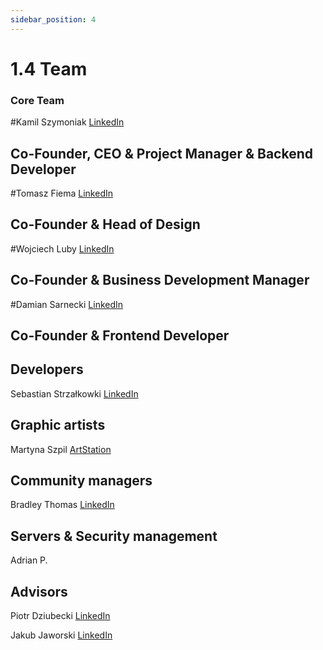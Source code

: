 ```yaml
---
sidebar_position: 4
---
```


# 1.4 Team

### Core Team

#Kamil Szymoniak <a href="https://www.linkedin.com/in/kamil-szymoniak/">LinkedIn</a>
## Co-Founder, CEO & Project Manager & Backend Developer

#Tomasz Fiema <a href="https://www.linkedin.com/in/tomaszfiema/">LinkedIn</a>
## Co-Founder & Head of Design

#Wojciech Luby <a href="https://www.linkedin.com/in/wojciech-luby/">LinkedIn</a>
## Co-Founder & Business Development Manager

#Damian Sarnecki <a href="https://www.linkedin.com/in/damiansarnecki/">LinkedIn</a>
## Co-Founder & Frontend Developer


## Developers

Sebastian Strzałkowki <a href="https://www.linkedin.com/in/sebastianstrzalkowski/">LinkedIn</a>

## Graphic artists

Martyna Szpil <a href="https://www.artstation.com/kajuart">ArtStation</a>

## Community managers

Bradley Thomas <a href="https://www.linkedin.com/in/bradley-thomas-66469a9b/">LinkedIn</a>

## Servers & Security management

Adrian P.

## Advisors

Piotr Dziubecki <a href="https://www.linkedin.com/in/piotrdziubecki/">LinkedIn</a>

Jakub Jaworski <a href="https://www.linkedin.com/in/jjaworskii/">LinkedIn</a>
